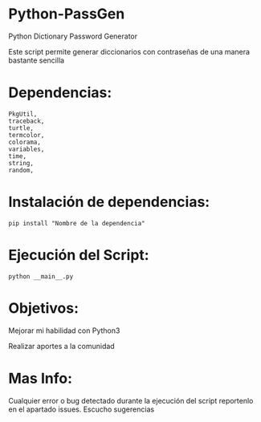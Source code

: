 # Python-PassGen

Python Dictionary Password Generator



Este script permite generar diccionarios con contraseñas de una manera bastante sencilla
 
 # Dependencias:
    PkgUtil,
    traceback,
    turtle,
    termcolor,
    colorama,
    variables,
    time,
    string,
    random,
  
 # Instalación de dependencias:
    pip install "Nombre de la dependencia"
    
 # Ejecución del Script:
    python __main__.py
  
  # Objetivos:
   Mejorar mi habilidad con Python3
   
   Realizar aportes a la comunidad
    
  # Mas Info:
    
  Cualquier error o bug detectado durante la ejecución del script reportenlo en el apartado issues.
  Escucho sugerencias
    
  

